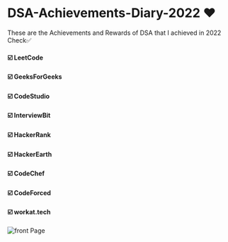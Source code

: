 # DSA-Achievements-Diary-2022 ❤️
These are the Achievements and Rewards of DSA that I achieved in 2022  Check✅


#### ☑️ LeetCode
#### ☑️ GeeksForGeeks
#### ☑️ CodeStudio
#### ☑️ InterviewBit
#### ☑️ HackerRank
#### ☑️ HackerEarth
#### ☑️ CodeChef
#### ☑️ CodeForced
#### ☑️ workat.tech

![front Page](https://user-images.githubusercontent.com/71000042/210184418-53572302-d6fb-4555-bc59-496270bfe67d.png)
